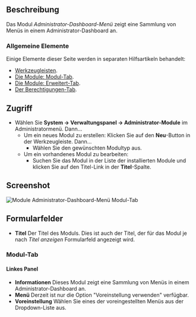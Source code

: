 <!-- Filename: Help4.x:Admin_Modules:_Administrator_Dashboard_Menu/ Display title: Module: Administrator-Dashboard-Menü -->

## Beschreibung

Das Modul *Administrator-Dashboard-Menü* zeigt eine Sammlung von Menüs
in einem Administrator-Dashboard an.

### Allgemeine Elemente

Einige Elemente dieser Seite werden in separaten Hilfsartikeln behandelt:

* [Werkzeugleisten](jdocmanual?article=help/common-elements/toolbars).
* [Die Module: Modul-Tab](jdocmanual?article=help/modules/modules-module-tab).
* [Die Module: Erweitert-Tab](jdocmanual?article=help/modules/modules-advanced-tab).
* [Der Berechtigungen-Tab](jdocmanual?article=help/common-elements/edit-permissions).

## Zugriff

- Wählen Sie **System → Verwaltungspanel → Administrator-Module** im
  Administratormenü. Dann...
  - Um ein neues Modul zu erstellen: Klicken Sie auf den **Neu**-Button in der Werkzeugleiste. Dann...
    - Wählen Sie den gewünschten Modultyp aus.
  - Um ein vorhandenes Modul zu bearbeiten:
    - Suchen Sie das Modul in der Liste der installierten Module und klicken Sie auf den Titel-Link in der **Titel**-Spalte.

## Screenshot

![Module Administrator-Dashboard-Menü Modul-Tab](../../../de/images/modules-admin/modules-administrator-dashboard-menu-module-tab.png)

## Formularfelder

- **Titel** Der Titel des Moduls. Dies ist auch der Titel, der für das Modul je nach *Titel anzeigen* Formularfeld angezeigt wird.

### Modul-Tab

#### Linkes Panel

- **Informationen** Dieses Modul zeigt eine Sammlung von Menüs in einem Administrator-Dashboard an.
- **Menü** Derzeit ist nur die Option "Voreinstellung verwenden" verfügbar.
- **Voreinstellung** Wählen Sie eines der voreingestellten Menüs aus der Dropdown-Liste aus.
